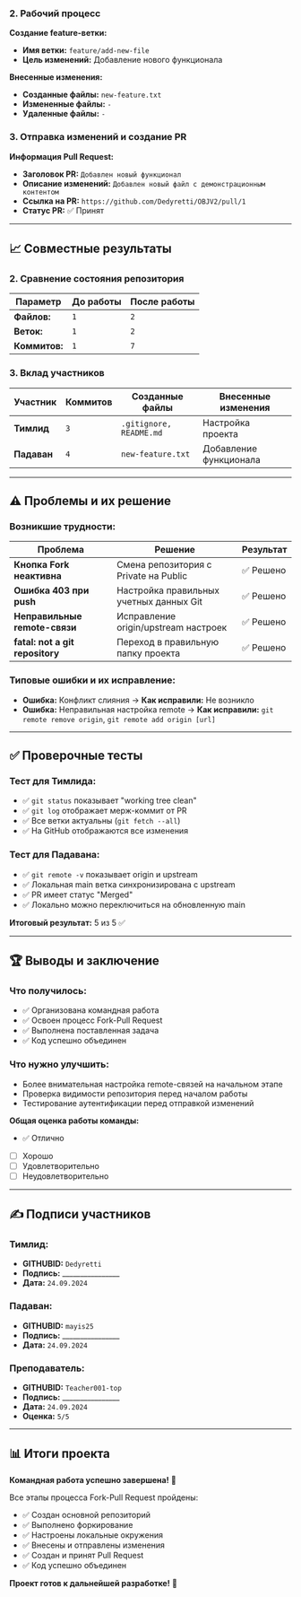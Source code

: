 ### 2. Рабочий процесс

**Создание feature-ветки:**
- **Имя ветки:** `feature/add-new-file`
- **Цель изменений:** Добавление нового функционала

**Внесенные изменения:**
- **Созданные файлы:** `new-feature.txt`
- **Измененные файлы:** `-`
- **Удаленные файлы:** `-`

### 3. Отправка изменений и создание PR

**Информация Pull Request:**
- **Заголовок PR:** `Добавлен новый функционал`
- **Описание изменений:** `Добавлен новый файл с демонстрационным контентом`
- **Ссылка на PR:** `https://github.com/Dedyretti/OBJV2/pull/1`
- **Статус PR:** ✅ Принят

---

## 📈 Совместные результаты


### 2. Сравнение состояния репозитория

| Параметр | До работы | После работы |
|----------|-----------|--------------|
| **Файлов:** | `1` | `2` |
| **Веток:** | `1` | `2` |
| **Коммитов:** | `1` | `7` |

### 3. Вклад участников

| Участник | Коммитов | Созданные файлы | Внесенные изменения |
|----------|----------|-----------------|---------------------|
| **Тимлид** | `3` | `.gitignore, README.md` | Настройка проекта |
| **Падаван** | `4` | `new-feature.txt` | Добавление функционала |

---

## ⚠️ Проблемы и их решение

### Возникшие трудности:

| Проблема | Решение | Результат |
|----------|---------|-----------|
| **Кнопка Fork неактивна** | Смена репозитория с Private на Public | ✅ Решено |
| **Ошибка 403 при push** | Настройка правильных учетных данных Git | ✅ Решено |
| **Неправильные remote-связи** | Исправление origin/upstream настроек | ✅ Решено |
| **fatal: not a git repository** | Переход в правильную папку проекта | ✅ Решено |

### Типовые ошибки и их исправление:
- **Ошибка:** Конфликт слияния → **Как исправили:** Не возникло
- **Ошибка:** Неправильная настройка remote → **Как исправили:** `git remote remove origin`, `git remote add origin [url]`

---

## ✅ Проверочные тесты

### Тест для Тимлида:
- ✅ `git status` показывает "working tree clean"
- ✅ `git log` отображает мерж-коммит от PR
- ✅ Все ветки актуальны (`git fetch --all`)
- ✅ На GitHub отображаются все изменения

### Тест для Падавана:
- ✅ `git remote -v` показывает origin и upstream
- ✅ Локальная main ветка синхронизирована с upstream
- ✅ PR имеет статус "Merged"
- ✅ Локально можно переключиться на обновленную main

**Итоговый результат:** 5 из 5 ✅

---

## 🏆 Выводы и заключение

### Что получилось:
- ✅ Организована командная работа
- ✅ Освоен процесс Fork-Pull Request
- ✅ Выполнена поставленная задача
- ✅ Код успешно объединен

### Что нужно улучшить:
- Более внимательная настройка remote-связей на начальном этапе
- Проверка видимости репозитория перед началом работы
- Тестирование аутентификации перед отправкой изменений

**Общая оценка работы команды:** 
- ✅ Отлично 
- [ ] Хорошо 
- [ ] Удовлетворительно 
- [ ] Неудовлетворительно

---

## ✍️ Подписи участников

### Тимлид:
- **GITHUBID:** `Dedyretti`
- **Подпись:** ________________
- **Дата:** `24.09.2024`

### Падаван:
- **GITHUBID:** `mayis25`
- **Подпись:** ________________
- **Дата:** `24.09.2024`

### Преподаватель:
- **GITHUBID:** `Teacher001-top`
- **Подпись:** ________________
- **Дата:** `24.09.2024`
- **Оценка:** `5/5`

---

## 📊 Итоги проекта

**Командная работа успешно завершена!** 🎉

Все этапы процесса Fork-Pull Request пройдены:
- ✅ Создан основной репозиторий
- ✅ Выполнено форкирование
- ✅ Настроены локальные окружения
- ✅ Внесены и отправлены изменения
- ✅ Создан и принят Pull Request
- ✅ Код успешно объединен

**Проект готов к дальнейшей разработке!** 🚀